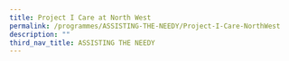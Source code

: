 ```yaml
---
title: Project I Care at North West
permalink: /programmes/ASSISTING-THE-NEEDY/Project-I-Care-NorthWest
description: ""
third_nav_title: ASSISTING THE NEEDY
---
```


